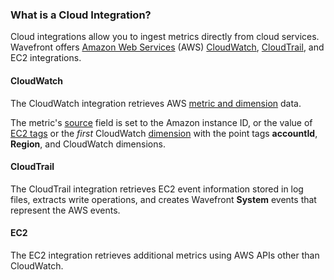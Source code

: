 ### What is a Cloud Integration?

Cloud integrations allow you to ingest metrics directly from cloud services. Wavefront offers [Amazon Web Services](http://aws.amazon.com) (AWS)
[CloudWatch](http://aws.amazon.com/cloudwatch), [CloudTrail](http://aws.amazon.com/cloudtrail), and EC2 integrations.

#### CloudWatch

The CloudWatch integration retrieves AWS [metric and
dimension](http://docs.aws.amazon.com/AmazonCloudWatch/latest/monitoring/CW_Support_For_AWS.html) data.

The metric's [source](https://community.wavefront.com/docs/DOC-1031) field is set to the Amazon instance ID, or the value of [EC2 tags](http://docs.aws.amazon.com/AWSEC2/latest/UserGuide/Using_Tags.html) or the *first* CloudWatch [dimension](http://docs.aws.amazon.com/AmazonCloudWatch/latest/monitoring/cloudwatch_concepts.html#Dimension) with the point tags **accountId**, **Region**, and CloudWatch dimensions.

#### CloudTrail

The CloudTrail integration retrieves EC2 event information stored in log files, extracts write operations, and creates Wavefront **System** events that represent the AWS events.

#### EC2

The EC2 integration retrieves additional metrics using AWS APIs other than CloudWatch.
